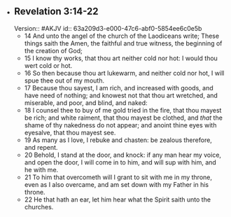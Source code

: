 - ## Revelation 3:14-22
  Version:: #AKJV
  id:: 63a209d3-e000-47c6-abf0-5854ee6c0e5b
	- 14 And unto the angel of the church of the Laodiceans write; These things saith the Amen, the faithful and true witness, the beginning of the creation of God;
	- 15 I know thy works, that thou art neither cold nor hot: I would thou wert cold or hot.
	- 16 So then because thou art lukewarm, and neither cold nor hot, I will spue thee out of my mouth.
	- 17 Because thou sayest, I am rich, and increased with goods, and have need of nothing; and knowest not that thou art wretched, and miserable, and poor, and blind, and naked:
	- 18 I counsel thee to buy of me gold tried in the fire, that thou mayest be rich; and white raiment, that thou mayest be clothed, and *that* the shame of thy nakedness do not appear; and anoint thine eyes with eyesalve, that thou mayest see.
	- 19 As many as I love, I rebuke and chasten: be zealous therefore, and repent.
	- 20 Behold, I stand at the door, and knock: if any man hear my voice, and open the door, I will come in to him, and will sup with him, and he with me.
	- 21 To him that overcometh will I grant to sit with me in my throne, even as I also overcame, and am set down with my Father in his throne.
	- 22 He that hath an ear, let him hear what the Spirit saith unto the churches.